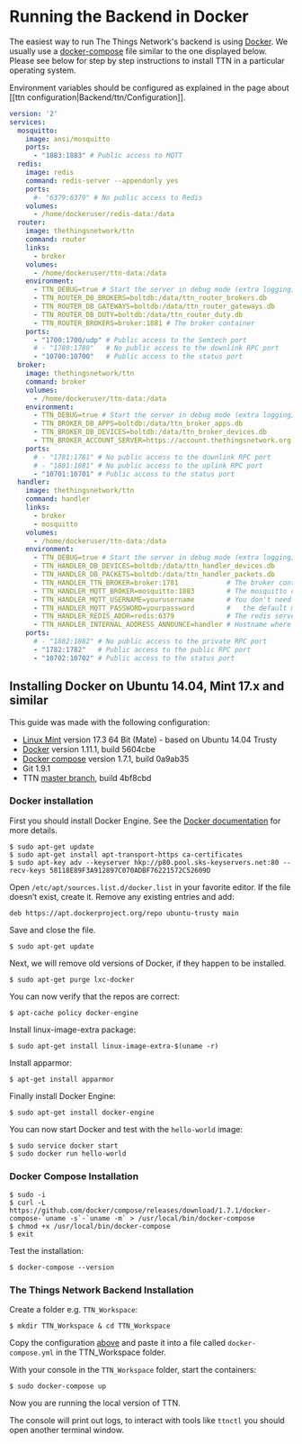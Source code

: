# Running the Backend in Docker

The easiest way to run The Things Network's backend is using [Docker](https://www.docker.com/). We usually use a [docker-compose](https://docs.docker.com/compose/) file similar to the one displayed below. Please see below for step by step instructions to install TTN in a particular operating system.

Environment variables should be configured as explained in the page about [[ttn configuration|Backend/ttn/Configuration]].

```yaml
version: '2'
services:
  mosquitto:
    image: ansi/mosquitto
    ports:
      - "1883:1883" # Public access to MQTT
  redis:
    image: redis
    command: redis-server --appendonly yes
    ports:
      #- "6379:6379" # No public access to Redis
    volumes:
      - /home/dockeruser/redis-data:/data
  router:
    image: thethingsnetwork/ttn
    command: router
    links:
      - broker
    volumes:
      - /home/dockeruser/ttn-data:/data
    environment:
      - TTN_DEBUG=true # Start the server in debug mode (extra logging)
      - TTN_ROUTER_DB_BROKERS=boltdb:/data/ttn_router_brokers.db
      - TTN_ROUTER_DB_GATEWAYS=boltdb:/data/ttn_router_gateways.db
      - TTN_ROUTER_DB_DUTY=boltdb:/data/ttn_router_duty.db
      - TTN_ROUTER_BROKERS=broker:1881 # The broker container
    ports:
      - "1700:1700/udp" # Public access to the Semtech port
      # - "1780:1780"   # No public access to the downlink RPC port
      - "10700:10700"   # Public access to the status port
  broker:
    image: thethingsnetwork/ttn
    command: broker
    volumes:
      - /home/dockeruser/ttn-data:/data
    environment:
      - TTN_DEBUG=true # Start the server in debug mode (extra logging)
      - TTN_BROKER_DB_APPS=boltdb:/data/ttn_broker_apps.db
      - TTN_BROKER_DB_DEVICES=boltdb:/data/ttn_broker_devices.db
      - TTN_BROKER_ACCOUNT_SERVER=https://account.thethingsnetwork.org
    ports:
      # - "1781:1781" # No public access to the downlink RPC port
      # - "1881:1881" # No public access to the uplink RPC port
      - "10701:10701" # Public access to the status port
  handler:
    image: thethingsnetwork/ttn
    command: handler
    links:
      - broker
      - mosquitto
    volumes:
      - /home/dockeruser/ttn-data:/data
    environment:
      - TTN_DEBUG=true # Start the server in debug mode (extra logging)
      - TTN_HANDLER_DB_DEVICES=boltdb:/data/ttn_handler_devices.db
      - TTN_HANDLER_DB_PACKETS=boltdb:/data/ttn_handler_packets.db
      - TTN_HANDLER_TTN_BROKER=broker:1781            # The broker container
      - TTN_HANDLER_MQTT_BROKER=mosquitto:1883        # The mosquitto container
      - TTN_HANDLER_MQTT_USERNAME=yourusername        # You don't need this if you use
      - TTN_HANDLER_MQTT_PASSWORD=yourpassword        #   the default mosquitto server
      - TTN_HANDLER_REDIS_ADDR=redis:6379             # The redis server
      - TTN_HANDLER_INTERNAL_ADDRESS_ANNOUNCE=handler # Hostname where brokers can reach the handler
    ports:
      # - "1882:1882" # No public access to the private RPC port
      - "1782:1782"   # Public access to the public RPC port
      - "10702:10702" # Public access to the status port
```

## Installing Docker on Ubuntu 14.04, Mint 17.x and similar

This guide was made with the following configuration:

- [Linux Mint](https://linuxmint.com/) version 17.3 64 Bit (Mate) - based on Ubuntu 14.04 Trusty
- [Docker](https://www.docker.com/) version 1.11.1, build 5604cbe
- [Docker compose](https://docs.docker.com/compose/) version 1.7.1, build 0a9ab35
- Git 1.9.1
- TTN [master branch](https://github.com/TheThingsNetwork/ttn/commits/master), build 4bf8cbd

### Docker installation

First you should install Docker Engine. See the [Docker documentation](https://docs.docker.com/engine/installation/linux/ubuntulinux/) for more details.

```
$ sudo apt-get update
$ sudo apt-get install apt-transport-https ca-certificates
$ sudo apt-key adv --keyserver hkp://p80.pool.sks-keyservers.net:80 --recv-keys 58118E89F3A912897C070ADBF76221572C52609D
```

Open `/etc/apt/sources.list.d/docker.list` in your favorite editor. If the file doesn’t exist, create it. Remove any existing entries and add:

```
deb https://apt.dockerproject.org/repo ubuntu-trusty main
```

Save and close the file.

```
$ sudo apt-get update
```

Next, we will remove old versions of Docker, if they happen to be installed.

```
$ sudo apt-get purge lxc-docker
```

You can now verify that the repos are correct:

```
$ apt-cache policy docker-engine
```

Install linux-image-extra package:

```
$ sudo apt-get install linux-image-extra-$(uname -r)
```

Install apparmor:

```
$ apt-get install apparmor
```

Finally install Docker Engine:

```
$ sudo apt-get install docker-engine
```

You can now start Docker and test with the `hello-world` image:

```
$ sudo service docker start
$ sudo docker run hello-world
```

### Docker Compose Installation

```
$ sudo -i
$ curl -L https://github.com/docker/compose/releases/download/1.7.1/docker-compose-`uname -s`-`uname -m` > /usr/local/bin/docker-compose
$ chmod +x /usr/local/bin/docker-compose
$ exit
```

Test the installation:

```
$ docker-compose --version
```

### The Things Network Backend Installation

Create a folder e.g. `TTN_Workspace`:

```
$ mkdir TTN_Workspace & cd TTN_Workspace
```

Copy the configuration [above](#running-the-backend-in-docker) and paste it into a file called `docker-compose.yml` in the TTN_Workspace folder.

With your console in the `TTN_Workspace` folder, start the containers:

```
$ sudo docker-compose up
```

Now you are running the local version of TTN.

The console will print out logs, to interact with tools like `ttnctl` you should open another terminal window.

